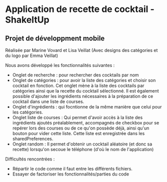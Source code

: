 # Application de recette de cocktail - ShakeItUp
## Projet de développment mobile
Réalisée par Marine Vovard et Lisa Veillat
(Avec designs des catégories et du logo par Emma Veillat)



Nous avons développé les fonctionnalités suivantes :
- Onglet de recherche : pour rechercher des cocktails par nom
- Onglet de catégories : pour avoir la liste des catégories et choisir son cocktail en fonction. Cet onglet mène à la liste des cocktails par catégories ainsi que la recette du cocktail sélectionné.  Il est également possible d'ajouter les ingrédients nécessaires à la préparation de ce cocktail dans une liste de courses.
- Onglet d'ingrédients : qui focntionne de la même manière que celui pour les catégories.
- Onglet liste de courses : Qui permet d'avoir accès à la liste des ingrédients ajoutés préalablement, accompagnés de checkbox pour se repérer lors des courses ou de ce qu'on possède déjà, ainsi qu'un bouton pour vider cette liste. Cette liste est enregistrée dans les sharedPreferences.
- Onglet random : Il permet d'obtenir un cocktail aléatoire (et donc sa recette) lorsqu'on secoue le téléphone (d'où le nom de l'application)

Difficultés rencontrées :
- Répartir le code comme il faut entre les différents fichiers.
- Essayer de factoriser les fonctionnalités/parties du code
